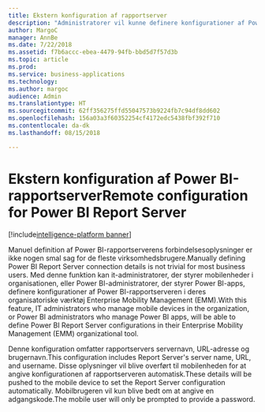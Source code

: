 ```yaml
---
title: Ekstern konfiguration af rapportserver
description: "Administratorer vil kunne definere konfigurationer af Power BI-rapportserver i deres organisatoriske værktøj Enterprise Mobility Management (EMM)."
author: MargoC
manager: AnnBe
ms.date: 7/22/2018
ms.assetid: f7b6accc-ebea-4479-94fb-bbd5d7f57d3b
ms.topic: article
ms.prod: 
ms.service: business-applications
ms.technology: 
ms.author: margoc
audience: Admin
ms.translationtype: HT
ms.sourcegitcommit: 62ff356275ffd55047573b9224fb7c94df8dd602
ms.openlocfilehash: 156a03a3f60352254cf4172edc5438fbf392f710
ms.contentlocale: da-dk
ms.lasthandoff: 08/15/2018

---
```

# <a name="remote-configuration-for-power-bi-report-server"></a><span data-ttu-id="f7035-103">Ekstern konfiguration af Power BI-rapportserver</span><span class="sxs-lookup"><span data-stu-id="f7035-103">Remote configuration for Power BI Report Server</span></span>

[!include[intelligence-platform banner](../../includes/intelligence-platform.md)]




<span data-ttu-id="f7035-104">Manuel definition af Power BI-rapportserverens forbindelsesoplysninger er ikke nogen smal sag for de fleste virksomhedsbrugere.</span><span class="sxs-lookup"><span data-stu-id="f7035-104">Manually defining Power BI Report Server connection details is not trivial for most business users.</span></span> <span data-ttu-id="f7035-105">Med denne funktion kan it-administratorer, der styrer mobilenheder i organisationen, eller Power BI-administratorer, der styrer Power BI-apps, definere konfigurationer af Power BI-rapportserveren i deres organisatoriske værktøj Enterprise Mobility Management (EMM).</span><span class="sxs-lookup"><span data-stu-id="f7035-105">With this feature, IT administrators who manage mobile devices in the organization, or Power BI administrators who manage Power BI apps, will be able to define Power BI Report Server configurations in their Enterprise Mobility Management (EMM) organizational tool.</span></span> 

<span data-ttu-id="f7035-106">Denne konfiguration omfatter rapportservers servernavn, URL-adresse og brugernavn.</span><span class="sxs-lookup"><span data-stu-id="f7035-106">This configuration includes Report Server's server name, URL, and username.</span></span> <span data-ttu-id="f7035-107">Disse oplysninger vil blive overført til mobilenheden for at angive konfigurationen af rapportserveren automatisk.</span><span class="sxs-lookup"><span data-stu-id="f7035-107">These details will be pushed to the mobile device to set the Report Server configuration automatically.</span></span> <span data-ttu-id="f7035-108">Mobilbrugeren vil kun blive bedt om at angive en adgangskode.</span><span class="sxs-lookup"><span data-stu-id="f7035-108">The mobile user will only be prompted to provide a password.</span></span>

